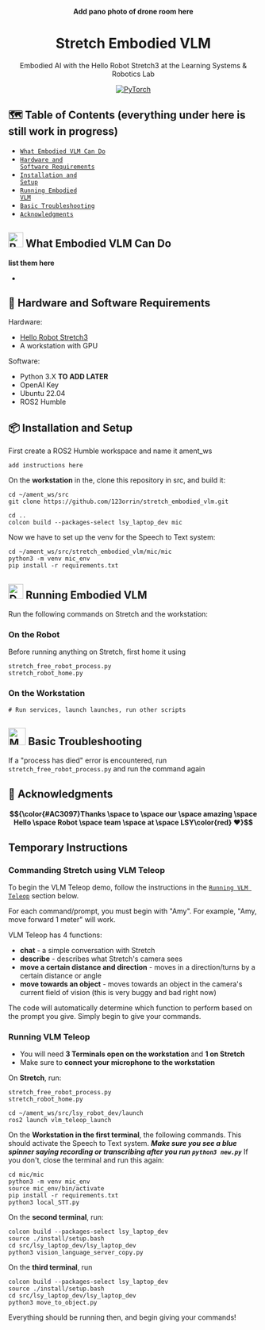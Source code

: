 <div align="center">
  
__Add pano photo of drone room here__
# Stretch Embodied VLM
Embodied AI with the Hello Robot Stretch3 at the Learning Systems & Robotics Lab

[![PyTorch](https://img.shields.io/badge/Demonstration_Video-db6a4b.svg?style=for-the-badge&logo=airplayvideo)](https://shattereddisk.github.io/rickroll/rickroll.mp4)

</div>




## 🗺️ Table of Contents (everything under here is still work in progress)
- [<code>What Embodied VLM Can Do
 </code>](#-what-embodied-vlm-can-do)
- [<code>Hardware and Software Requirements</code>](#-hardware-and-software-requirements)
- [<code>Installation and Setup</code>](#-installation-and-setup)
- [<code>Running Embodied VLM</code>](#-running-embodied-vlm)
- [<code>Basic Troubleshooting </code>](#-basic-troubleshooting)
- [<code>Acknowledgments</code>](#-acknowledgments)


## <img src="https://raw.githubusercontent.com/Tarikul-Islam-Anik/Animated-Fluent-Emojis/master/Emojis/Smilies/Robot.png" alt="Robot" width="30" height="30" /> What Embodied VLM Can Do


__list them here__

*

## 📗 Hardware and Software Requirements
Hardware:
* [Hello Robot Stretch3](https://hello-robot.com/) 
* A workstation with GPU 

Software:
* Python 3.X __TO ADD LATER__
* OpenAI Key
* Ubuntu 22.04
* ROS2 Humble

## 📦 Installation and Setup
First create a ROS2 Humble workspace and name it ament_ws
```
add instructions here
```

On the __workstation__ in the, clone this repository in src, and build it:
```
cd ~/ament_ws/src
git clone https://github.com/123orrin/stretch_embodied_vlm.git

cd ..
colcon build --packages-select lsy_laptop_dev mic
```
Now we have to set up the venv for the Speech to Text system:
```
cd ~/ament_ws/src/stretch_embodied_vlm/mic/mic
python3 -m venv mic_env   
pip install -r requirements.txt 
```



## <img src="https://raw.githubusercontent.com/Tarikul-Islam-Anik/Animated-Fluent-Emojis/master/Emojis/Objects/Desktop%20Computer.png" alt="Desktop Computer" width="30" height="30" /> Running Embodied VLM
Run the following commands on Stretch and the workstation:

### On the Robot

Before running anything on Stretch, first home it using
```
stretch_free_robot_process.py
stretch_robot_home.py
```

### On the Workstation

```
# Run services, launch launches, run other scripts
```


## <img src="https://raw.githubusercontent.com/Tarikul-Islam-Anik/Animated-Fluent-Emojis/master/Emojis/People%20with%20professions/Man%20Mechanic%20Light%20Skin%20Tone.png" alt="Man Mechanic Light Skin Tone" width="35" height="35" /> Basic Troubleshooting

If a "process has died" error is encountered, run ```stretch_free_robot_process.py``` and run the command again


## 📢 Acknowledgments
#### $${\color{#AC3097}Thanks \space to \space our \space amazing \space Hello \space Robot \space team \space at \space LSY\color{red} ❤️}$$



















## Temporary Instructions


### Commanding Stretch using VLM Teleop
To begin the VLM Teleop demo, follow the instructions in the [<code>Running VLM Teleop</code>](##-running-vlm-teleop) section below.

For each command/prompt, you must begin with "Amy". For example, "Amy, move forward 1 meter" will work.

VLM Teleop has 4 functions:
- **chat** - a simple conversation with Stretch
- **describe** - describes what Stretch's camera sees
- **move a certain distance and direction** - moves in a direction/turns by a certain distance or angle
- **move towards an object** - moves towards an object in the camera's current field of vision (this is very buggy and bad right now)

The code will automatically determine which function to perform based on the prompt you give. Simply begin to give your commands.



### Running VLM Teleop
- You will need **3 Terminals open on the workstation** and **1 on Stretch**
- Make sure to **connect your microphone to the workstation**

On **Stretch**, run:
```
stretch_free_robot_process.py
stretch_robot_home.py

cd ~/ament_ws/src/lsy_robot_dev/launch
ros2 launch vlm_teleop_launch
```

On the **Workstation in the first terminal**, the following commands. This should activate the Speech to Text system. _**Make sure you see a blue spinner saying recording or transcribing after you run ```python3 new.py```**_ If you don't, close the terminal and run this again:
```
cd mic/mic
python3 -m venv mic_env
source mic_env/bin/activate
pip install -r requirements.txt
python3 local_STT.py
```

On the **second terminal**, run:
```
colcon build --packages-select lsy_laptop_dev
source ./install/setup.bash
cd src/lsy_laptop_dev/lsy_laptop_dev
python3 vision_language_server_copy.py
```

On the **third terminal**, run
```
colcon build --packages-select lsy_laptop_dev
source ./install/setup.bash
cd src/lsy_laptop_dev/lsy_laptop_dev
python3 move_to_object.py
```

Everything should be running then, and begin giving your commands!
